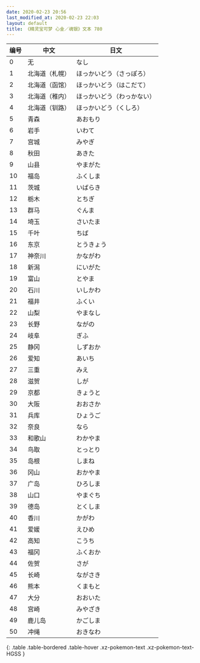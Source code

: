 ```yaml
---
date: 2020-02-23 20:56
last_modified_at: 2020-02-23 22:03
layout: default
title: 《精灵宝可梦 心金／魂银》文本 780
---
```

| 编号 | 中文 | 日文 |
| ---- | ---- | ---- |
| 0 | 无 | なし |
| 1 | 北海道（札幌） | ほっかいどう（さっぽろ） |
| 2 | 北海道（函馆） | ほっかいどう（はこだて） |
| 3 | 北海道（稚内） | ほっかいどう（わっかない） |
| 4 | 北海道（钏路） | ほっかいどう（くしろ） |
| 5 | 青森 | あおもり |
| 6 | 岩手 | いわて |
| 7 | 宫城 | みやぎ |
| 8 | 秋田 | あきた |
| 9 | 山县 | やまがた |
| 10 | 福岛 | ふくしま |
| 11 | 茨城 | いばらき |
| 12 | 栃木 | とちぎ |
| 13 | 群马 | ぐんま |
| 14 | 埼玉 | さいたま |
| 15 | 千叶 | ちば |
| 16 | 东京 | とうきょう |
| 17 | 神奈川 | かながわ |
| 18 | 新澙 | にいがた |
| 19 | 富山 | とやま |
| 20 | 石川 | いしかわ |
| 21 | 福井 | ふくい |
| 22 | 山梨 | やまなし |
| 23 | 长野 | ながの |
| 24 | 岐阜 | ぎふ |
| 25 | 静冈 | しずおか |
| 26 | 爱知 | あいち |
| 27 | 三重 | みえ |
| 28 | 滋贺 | しが |
| 29 | 京都 | きょうと |
| 30 | 大阪 | おおさか |
| 31 | 兵库 | ひょうご |
| 32 | 奈良 | なら |
| 33 | 和歌山 | わかやま |
| 34 | 鸟取 | とっとり |
| 35 | 岛根 | しまね |
| 36 | 冈山 | おかやま |
| 37 | 广岛 | ひろしま |
| 38 | 山口 | やまぐち |
| 39 | 德岛 | とくしま |
| 40 | 香川 | かがわ |
| 41 | 爱媛 | えひめ |
| 42 | 高知 | こうち |
| 43 | 福冈 | ふくおか |
| 44 | 佐贺 | さが |
| 45 | 长崎 | ながさき |
| 46 | 熊本 | くまもと |
| 47 | 大分 | おおいた |
| 48 | 宫崎 | みやざき |
| 49 | 鹿儿岛 | かごしま |
| 50 | 冲绳 | おきなわ |
{: .table .table-bordered .table-hover .xz-pokemon-text .xz-pokemon-text-HGSS }